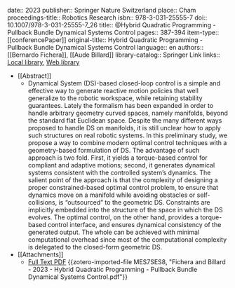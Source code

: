 date:: 2023
publisher:: Springer Nature Switzerland
place:: Cham
proceedings-title:: Robotics Research
isbn:: 978-3-031-25555-7
doi:: 10.1007/978-3-031-25555-7_26
title:: @Hybrid Quadratic Programming - Pullback Bundle Dynamical Systems Control
pages:: 387-394
item-type:: [[conferencePaper]]
original-title:: Hybrid Quadratic Programming - Pullback Bundle Dynamical Systems Control
language:: en
authors:: [[Bernardo Fichera]], [[Aude Billard]]
library-catalog:: Springer Link
links:: [Local library](zotero://select/library/items/ERSS8Z8E), [Web library](https://www.zotero.org/users/12562648/items/ERSS8Z8E)

- [[Abstract]]
	- Dynamical System (DS)-based closed-loop control is a simple and effective way to generate reactive motion policies that well generalize to the robotic workspace, while retaining stability guarantees. Lately the formalism has been expanded in order to handle arbitrary geometry curved spaces, namely manifolds, beyond the standard flat Euclidean space. Despite the many different ways proposed to handle DS on manifolds, it is still unclear how to apply such structures on real robotic systems. In this preliminary study, we propose a way to combine modern optimal control techniques with a geometry-based formulation of DS. The advantage of such approach is two fold. First, it yields a torque-based control for compliant and adaptive motions; second, it generates dynamical systems consistent with the controlled system’s dynamics. The salient point of the approach is that the complexity of designing a proper constrained-based optimal control problem, to ensure that dynamics move on a manifold while avoiding obstacles or self-collisions, is “outsourced” to the geometric DS. Constraints are implicitly embedded into the structure of the space in which the DS evolves. The optimal control, on the other hand, provides a torque-based control interface, and ensures dynamical consistency of the generated output. The whole can be achieved with minimal computational overhead since most of the computational complexity is delegated to the closed-form geometric DS.
- [[Attachments]]
	- [Full Text PDF](https://link.springer.com/content/pdf/10.1007%2F978-3-031-25555-7_26.pdf) {{zotero-imported-file MES7SES8, "Fichera and Billard - 2023 - Hybrid Quadratic Programming - Pullback Bundle Dynamical Systems Control.pdf"}}